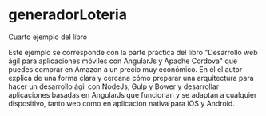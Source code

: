 # generadorLoteria
Cuarto ejemplo del libro

Este ejemplo se corresponde con la parte práctica del libro "Desarrollo web ágil para aplicaciones móviles con AngularJs y Apache Cordova" que puedes comprar en Amazon a un precio muy económico. En él el autor explica de una forma clara y cercana cómo preparar una arquitectura para hacer un desarrollo ágil con NodeJs, Gulp y Bower y desarrollar aplicaciones basadas en AngularJs que funcionan y se adaptan a cualquier dispositivo, tanto web como en aplicación nativa para iOS y Android.